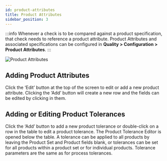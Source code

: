 ```yaml
---
id: product-attributes
title: Product Attributes
sidebar_position: 3
---
```

:::info
Whenever a check is to be compared against a product specification, that check needs to reference a product attribute. Product Attributes and associated specifications can be configured in **Quality > Configuration > Product Attributes**.
:::

![Product Attributes](/img/product-attributes-1.png)


## Adding Product Attributes

Click the ‘Edit’ button at the top of the screen to edit or add a new product attribute. Clicking the ‘Add’ button will create a new row and the fields can be edited by clicking in them.


## Adding or Editing Product Tolerances

Click the ‘Add’ button to add a new product tolerance or double-click on a row in the table to edit a product tolerance. The Product Tolerance Editor is opened below the table. A tolerance can be applied to all products by leaving the Product Set and Product fields blank, or tolerances can be set for all products within a product set or for individual products. Tolerance parameters are the same as for process tolerances.